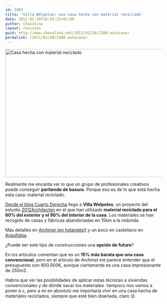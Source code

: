 ```yaml
---
id: 2403
title: 'Villa Welpeloo: una casa hecha con material reciclado'
date: 2011-02-20T18:43:25+02:00
author: Chavalina
layout: revision
guid: http://www.chavalina.net/2011/02/20/2380-autosave/
permalink: /2011/02/20/2380-autosave/
---
```

<img class="aligncenter size-full wp-image-2399" title="casareciclada" src="http://www.chavalina.net/imagenes/2011/02/casareciclada.jpg" alt="Casa hecha con material reciclado" width="537" height="411" srcset="http://www.chavalina.net/imagenes/2011/02/casareciclada.jpg 537w, http://www.chavalina.net/imagenes/2011/02/casareciclada-300x229.jpg 300w, http://www.chavalina.net/imagenes/2011/02/casareciclada-500x382.jpg 500w" sizes="(max-width: 537px) 100vw, 537px" />

Realmente me encanta ver lo que un grupo de profesionales creativos puede conseguir **partiendo de basura**. Porque eso es de lo que está hecha esta casa: material reciclado.

<a href="http://www.cuartoderecha.com/5002/" target="_blank">Desde el blog Cuarto Derecha</a> llego a **Villa Welpeloo**, un proyecto del estudio <a href="http://www.2012architecten.nl/#/English,Villa%20Welpeloo" target="_blank">2012Architecten</a> en el que han utilizado **material reciclado para el 60% del exterior y el 90% del interior de la casa**. Los materiales se han recogido de casas y fábricas abandonadas en 15km a la redonda.

Más detalles en <a href="http://www.archined.nl/reportages/wederopbouw-nieuwe-stijl/" target="_blank">Archinet (en holandés!)</a> y un poco en castellano en <a href="http://arquifobia.blogspot.com/2010/10/villa-welpeloo-2012architecten.html" target="_blank">Arquifobia</a>.

¿Puede ser este tipo de construcciones una **opción de futuro**?

En los artículos comentan que es un **15% más barata que una casa convencional**, pero en el artículo de Archinet me parece entender que el presupuesto son 900.000€, aunque ciertamente es una casa impresionante de 250m2.

Habría que ver las posibilidades de aplicar estas técnicas a viviendas convencionales y de dónde sacar los materiales -tampoco nos vamos a poner a c, pero a mi en absoluto me importaría vivir en una casa hecha de materiales reciclados, siempre que esté bien diseñada, claro 😉
